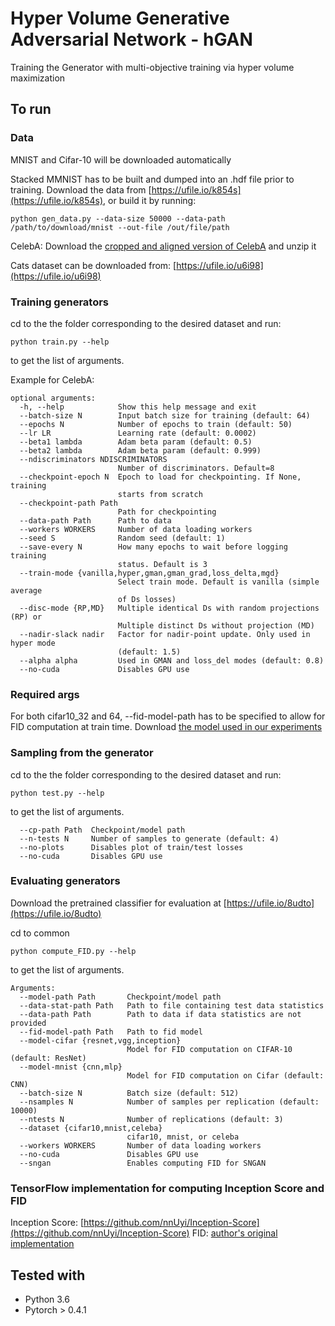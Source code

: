 # Hyper Volume Generative Adversarial Network - hGAN

Training the Generator with multi-objective training via hyper volume maximization

## To run

### Data

MNIST and Cifar-10 will be downloaded automatically

Stacked MMNIST has to be built and dumped into an .hdf file prior to training. Download the data from [https://ufile.io/k854s](https://ufile.io/k854s), or build it by running:

```
python gen_data.py --data-size 50000 --data-path /path/to/download/mnist --out-file /out/file/path
```

CelebA: Download the [cropped and aligned version of CelebA](http://mmlab.ie.cuhk.edu.hk/projects/CelebA.html) and unzip it

Cats dataset can be downloaded from: [https://ufile.io/u6i98](https://ufile.io/u6i98)



### Training generators

cd to the the folder corresponding to the desired dataset and run:

```
python train.py --help
```

to get the list of arguments.

Example for CelebA:

```
optional arguments:
  -h, --help            Show this help message and exit
  --batch-size N        Input batch size for training (default: 64)
  --epochs N            Number of epochs to train (default: 50)
  --lr LR               Learning rate (default: 0.0002)
  --beta1 lambda        Adam beta param (default: 0.5)
  --beta2 lambda        Adam beta param (default: 0.999)
  --ndiscriminators NDISCRIMINATORS
                        Number of discriminators. Default=8
  --checkpoint-epoch N  Epoch to load for checkpointing. If None, training
                        starts from scratch
  --checkpoint-path Path
                        Path for checkpointing
  --data-path Path      Path to data
  --workers WORKERS     Number of data loading workers
  --seed S              Random seed (default: 1)
  --save-every N        How many epochs to wait before logging training
                        status. Default is 3
  --train-mode {vanilla,hyper,gman,gman_grad,loss_delta,mgd}
                        Select train mode. Default is vanilla (simple average
                        of Ds losses)
  --disc-mode {RP,MD}   Multiple identical Ds with random projections (RP) or
                        Multiple distinct Ds without projection (MD)
  --nadir-slack nadir   Factor for nadir-point update. Only used in hyper mode
                        (default: 1.5)
  --alpha alpha         Used in GMAN and loss_del modes (default: 0.8)
  --no-cuda             Disables GPU use
```

### Required args

For both cifar10_32 and 64, --fid-model-path has to be specified to allow for FID computation at train time. Download [the model used in our experiments](https://ufile.io/5ky3g)


### Sampling from the generator

cd to the the folder corresponding to the desired dataset and run:

```
python test.py --help
```

to get the list of arguments.

```
  --cp-path Path  Checkpoint/model path
  --n-tests N     Number of samples to generate (default: 4)
  --no-plots      Disables plot of train/test losses
  --no-cuda       Disables GPU use
```

### Evaluating generators 

Download the pretrained classifier for evaluation at [https://ufile.io/8udto](https://ufile.io/8udto) 
 
cd to common

```
python compute_FID.py --help
```

to get the list of arguments.


```
Arguments:
  --model-path Path       Checkpoint/model path
  --data-stat-path Path   Path to file containing test data statistics
  --data-path Path        Path to data if data statistics are not provided
  --fid-model-path Path   Path to fid model
  --model-cifar {resnet,vgg,inception} 
                          Model for FID computation on CIFAR-10 (default: ResNet)
  --model-mnist {cnn,mlp} 
                          Model for FID computation on Cifar (default: CNN)
  --batch-size N          Batch size (default: 512)
  --nsamples N            Number of samples per replication (default: 10000)
  --ntests N              Number of replications (default: 3)
  --dataset {cifar10,mnist,celeba} 
                          cifar10, mnist, or celeba 
  --workers WORKERS       Number of data loading workers
  --no-cuda               Disables GPU use
  --sngan                 Enables computing FID for SNGAN

```

### TensorFlow implementation for computing Inception Score and FID

Inception Score: [https://github.com/nnUyi/Inception-Score](https://github.com/nnUyi/Inception-Score)
FID: [author's original implementation](https://github.com/bioinf-jku/TTUR)

## Tested with

- Python 3.6
- Pytorch > 0.4.1
